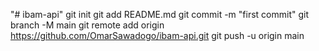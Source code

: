 "# ibam-api"  git init git add README.md git commit -m "first commit" git branch -M main git remote add origin https://github.com/OmarSawadogo/ibam-api.git git push -u origin main
